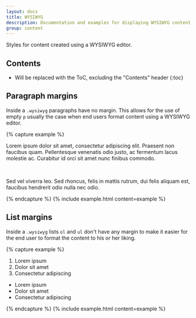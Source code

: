 ```yaml
---
layout: docs
title: WYSIWYG
description: Documentation and examples for displaying WYSIWYG content.
group: content
---
```


Styles for content created using a WYSIWYG editor.

## Contents

* Will be replaced with the ToC, excluding the "Contents" header
{:toc}

## Paragraph margins

Inside a `.wysiwyg` paragraphs have no margin. This allows for the use of empty `p` usually the case when end users format content using a WYSIWYG editor.

{% capture example %}
<div class="wysiwyg">
  <p>Lorem ipsum dolor sit amet, consectetur adipiscing elit. Praesent non faucibus quam. Pellentesque venenatis odio justo, ac fermentum lacus molestie ac. Curabitur id orci sit amet nunc finibus commodo.</p>
  <p>&nbsp;</p>
  <p>Sed vel viverra leo. Sed rhoncus, felis in mattis rutrum, dui felis aliquam est, faucibus hendrerit odio nulla nec odio.</p>
</div>
{% endcapture %}
{% include example.html content=example %}

## List margins

Inside a `.wysiwyg` lists `ol` and `ul` don't have any margin to make it easier for the end user to format the content to his or her liking.

{% capture example %}
<div class="wysiwyg">
  <ol>
    <li>Lorem ipsum</li>
    <li>Dolor sit amet</li>
    <li>Consectetur adipiscing</li>
  </ol>
  <ul>
    <li>Lorem ipsum</li>
    <li>Dolor sit amet</li>
    <li>Consectetur adipiscing</li>
  </ul>
</div>
{% endcapture %}
{% include example.html content=example %}
